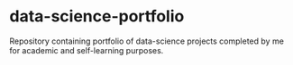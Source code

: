# data-science-portfolio
Repository containing portfolio of data-science projects completed by me for academic and self-learning purposes.
